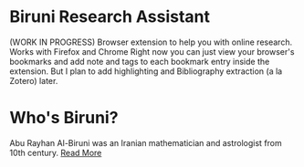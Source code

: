 # Biruni Research Assistant
(WORK IN PROGRESS)
Browser extension to help you with online research. Works with Firefox and Chrome
Right now you can just view your browser's bookmarks and add note and tags to each bookmark entry inside the extension. But I plan to add highlighting and Bibliography extraction (a la Zotero) later.

# Who's Biruni?
Abu Rayhan Al-Biruni was an Iranian mathematician and astrologist from 10th century. [Read More](https://en.wikipedia.org/wiki/Al-Biruni)
